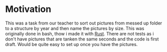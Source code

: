 # Motivation
This was a task from our teacher to sort out pictures from messed up folder to a structure by year and then name the pictures by size. This was originally done in bash, thow i made it with [Rust](https://www.rust-lang.org/). 
There are not tests as i don't have pictures that are tanken the same seconds and the code is first draft. Would be quite easy to set up once you have the pictures. 
